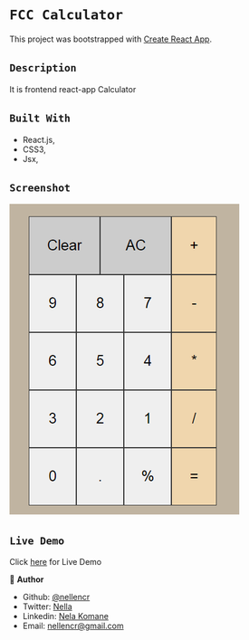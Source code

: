 # `FCC Calculator`


This project was bootstrapped with [Create React App](https://github.com/facebook/create-react-app).


## `Description`
It is frontend react-app Calculator


## `Built With`

- React.js,
- CSS3,
- Jsx,



## `Screenshot`
![Screenshoot](src/images/calcu.png)



## `Live Demo`
 Click [here](https://peaceful-yonath-c84f8d.netlify.app) for Live Demo


👤 **Author**

- Github: [@nellencr](https://github.com/nellencr)
- Twitter: [Nella](https://twitter.com/Nella75794271)
- Linkedin: [Nela Komane](https://www.linkedin.com/in/nela-komane-8866b9192/)
- Email: nellencr@gmail.com 

